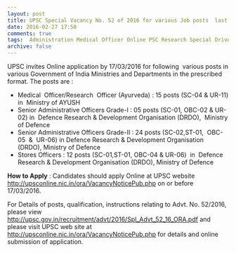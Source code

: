 ```yaml
---
layout: post
title: UPSC Special Vacancy No. 52 of 2016 for various Job posts  last date 17th March-2015   
date: 2016-02-27 17:50
comments: true
tags:  Administration Medical Officer Online PSC Research Special Drive UPSC 
archive: false
---
```

UPSC invites Online application by 17/03/2016 for following  various posts in various Government of India Ministries and Departments in the prescribed format. The posts are : 

- Medical  Officer/Research  Officer (Ayurveda) : 15 posts (SC-04 & UR-11) in  Ministry of AYUSH 
- Senior Administrative Officers Grade-I : 05 posts (SC-01, OBC-02 & UR-02) in  Defence Research & Development Organisation (DRDO),  Ministry of Defence 
- Senior Administrative Officers Grade-II : 24 posts (SC-02,ST-01,  OBC-05  &  UR-06) in Defence Research & Development Organisation (DRDO), Ministry of Defence 
- Stores Officers : 12 posts (SC-01,ST-01, OBC-04 & UR-06)  in  Defence Research & Development Organisation (DRDO), Ministry of Defence 


**How to Apply** : Candidates should apply Online at UPSC website <http://upsconline.nic.in/ora/VacancyNoticePub.php> on or before 17/03/2016. 


For Details of posts, qualification, instructions relating to Advt. No. 52/2016, please view <http://upsc.gov.in/recruitment/advt/2016/Spl_Advt_52_16_ORA.pdf> and please visit UPSC web site at  <http://upsconline.nic.in/ora/VacancyNoticePub.php> for details and online submission of application.




